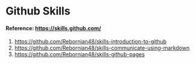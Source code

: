 # Github Skills
#### Reference: https://skills.github.com/
1. https://github.com/Rebornian48/skills-introduction-to-github
2. https://github.com/Rebornian48/skills-communicate-using-markdown
3. https://github.com/Rebornian48/skills-github-pages
